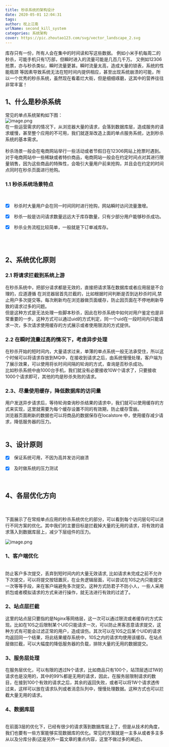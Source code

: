 ```yaml
---
title: 秒杀系统的架构设计
date: 2020-05-01 12:04:31
tags:
author: 枕上江南
urlName: second_kill_system
categories: 系统架构
cover: https://pic.zhoutao123.com/svg/vector_landscape_2.svg
---
```


库存只有一份，所有人会在集中的时间读和写这些数据。 例如小米手机每周二的秒杀，可能手机只有1万部，但瞬时进入的流量可能是几百几千万。 又例如12306抢票，亦与秒杀类似，瞬时流量更甚。瞬时流量太高，造成大量的锁表，系统的性能瓶颈 等因素导致系统无法在短时间内提供相应，甚至出现系统崩溃的可能，所以一个优秀的秒杀系统，虽然现在看着烂大街，但是细细琢磨，这其中的营养往往非常丰富！

<!--more-->
## 1、什么是秒杀系统
常见的单点系统架构如下图：<br />
![image.png](https://pic.zhoutao123.com/miaoshao-1.png)
<br />在一些运营需求的情况下，从浏览器大量的请求，会落到数据库层，造成服务的请求缓慢，甚至整个应用的不可用，我们就逐渐改造上面的单点服务系统，达到秒杀系统的基本需求。<br />
<br />秒杀场景一般会在电商网站举行一些活动或者节假日在12306网站上抢票时遇到。对于电商网站中一些稀缺或者特价商品，电商网站一般会在约定时间点对其进行限量销售，因为这些商品的特殊性，会吸引大量用户前来抢购，并且会在约定的时间点同时在秒杀页面进行抢购。
<a name="7RicR"></a>
### 1.1 秒杀系统场景特点
<br />

- [x]  秒杀时大量用户会在同一时间同时进行抢购，网站瞬时访问流量激增。
- [x]  秒杀一般是访问请求数量远远大于库存数量，只有少部分用户能够秒杀成功。
- [x]  秒杀业务流程比较简单，一般就是下订单减库存。


<br />
<br />

<a name="dhgZ4"></a>
## 2、系统优化原则


<a name="A2Ooa"></a>
### 2.1 将请求拦截到系统上游
在秒杀系统中，把部分请求都是无效的，直接把请求落在数据库或者应用层是不合理的，应道遵循 在浏览器层首先拦截的，比如根据时间判断是否到达秒杀时间,禁止用户多次提交等。每次刷新均在浏览器做页面缓存，防止因页面在不停地刷新导致的请求过多的问题。<br />但是这种方式是无法处理一些脚本秒杀，因此在秒杀系统中如何对用户鉴定也是非常重要的一步。这种方式可以通过uid的方式判定，同一个uid在一段时间内只能请求一次，多次请求使用缓存的方式展示或者使用限流的方式提供。<br />

<a name="hfAgm"></a>
### 2.2 在瞬时流量过高的情况下，考虑异步处理
在秒杀开始的短时间内，大量请求过来，单薄的单点系统一般无法承受住，所以这个时候可以将请求存放到MQ中，在接收到请求之后，由系统慢慢处理，客户端为了展示效果，可以使用将长时间间隔的轮询的方式，查询是否秒杀成功。<br />比如秒杀系统中由1000台手机，我们就没有必要接收10W个请求了，只要接收1000个请求即可，其他的均是秒杀失败的请求。<br />

<a name="tqHui"></a>
### 2.3、尽量使用缓存，降低数据库的访问量
用户发送异步请求后，等待轮询查询秒杀结果的请求中，我们就可以使用缓存的方式来实现，这里就需要为每个缓存设置不同的有效期，防止缓存雪崩。<br />浏览器页面刷新的数据也可以将商品的数据保存在localstore 中，使用缓存减少请求，降低服务器的压力。<br />
<br />

<a name="lkZxJ"></a>
## 3、设计原则

- [x]  保证系统可用，不因为高并发访问崩溃
- [x]  及时做系统的压力测试


<br />

<a name="6K3hf"></a>
## 4、各层优化方向

<br />
<br />下面展示了在常规单点应用的秒杀系统优化的部分，可以看到每个访问层句可以进行不同方案的优化。其中我们的主要目标是拦截掉大量的无用的请求，将有效的请求落入到数据库层上，减少下层组件的压力。

![image.png](https://pic.zhoutao123.com/miaoshao-2.png)
<br />

<a name="1GZA3"></a>
### 1、客户端优化

<br />防止客户多次提交，丢弃到短时间内的大量无效请求, 比如请求未完成之前不允许下次提交，可以将提交按钮置灰，在业务逻辑层面，可以尝试在10S之内只能提交一次等等手段，来在客户端避免多次提交。这种方式防君子不防小人，一些人采用抓包或者模拟请求的方式来进行操作，就无法进行有效的过滤了。<br />

<a name="aK5Nc"></a>
### 2、站点层拦截
这里的站点层只要指的是Nginx等网络层，这一次可以通过限流或者缓存的方式实现。比如在10S之后限制某个UID只能请求一次，可以防止黑客恶意请求提交，这种方式有可能会过滤正常的用户，造成误伤。其次可以在10S之后某个UID的请求均返回同一个结果，将此结果缓存系统中，10S之内的请求均使用该缓存。在站点层做拦截，可以大幅度的降低服务器的负载，排除大量的无用的数据提交。<br />

<a name="jtie4"></a>
### 3、服务层处理
在服务层优化，可以有限的透过N个请求，比如商品只有100个，站顶层透过1W的请求也是没用的，其中的99%都是无用的请求，因此，在服务层限制请求的数目，在接到100个有效的请求之后，其余的返回失败，或者可以将1W个请求透传过来，这样可以放在请求队列或者消息队列中，慢慢处理数据。这种方式也可以拦截大量无用的请求。<br />

<a name="5uqZX"></a>
### 4、数据库层

<br />在前面3层的优化下，已经有很少的请求落到数据库层上了，但是从技术的角度，我们也要有一些方案能够实现数据库的优化。常见的方案就是一主多从或者多主多从以及分库分表(这是另外一篇文章的重点内容，这里不做过多的阐述)。<br />
<br />
<br />


